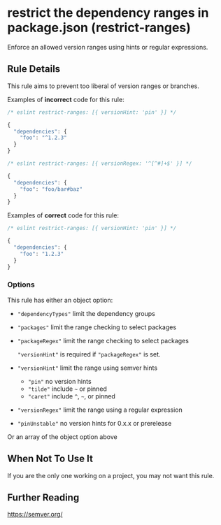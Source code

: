 # restrict the dependency ranges in package.json (restrict-ranges)

Enforce an allowed version ranges using hints or regular expressions.


## Rule Details

This rule aims to prevent too liberal of version ranges or branches.

Examples of **incorrect** code for this rule:

```js
/* eslint restrict-ranges: [{ versionHint: 'pin' }] */

{
  "dependencies": {
    "foo": "^1.2.3"
  }
}
```

```js
/* eslint restrict-ranges: [{ versionRegex: '^[^#]+$' }] */

{
  "dependencies": {
    "foo": "foo/bar#baz"
  }
}
```

Examples of **correct** code for this rule:

```js
/* eslint restrict-ranges: [{ versionHint: 'pin' }] */

{
  "dependencies": {
    "foo": "1.2.3"
  }
}
```

### Options

This rule has either an object option:

* `"dependencyTypes"` limit the dependency groups
* `"packages"` limit the range checking to select packages
* `"packageRegex"` limit the range checking to select packages

  `"versionHint"` is required if `"packageRegex"` is set.

* `"versionHint"` limit the range using semver hints
  * `"pin"` no version hints
  * `"tilde"` include `~` or pinned
  * `"caret"` include `^`, `~`, or pinned
* `"versionRegex"` limit the range using a regular expression
* `"pinUnstable"` no version hints for 0.x.x or prerelease

Or an array of the object option above

## When Not To Use It

If you are the only one working on a project, you may not want this rule.

## Further Reading

https://semver.org/

